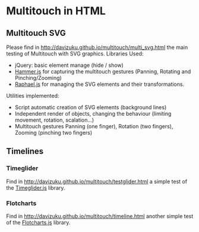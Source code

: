 # Multitouch in HTML

## Multitouch SVG

Please find in http://davizuku.github.io/multitouch/multi_svg.html the main testing of Multitouch with SVG graphics.
Libraries Used: 
  - jQuery: basic element manage (hide / show)
  - [Hammer.js](http://hammerjs.github.io/) for capturing the multitouch gestures (Panning, Rotating and Pinching/Zooming)
  - [Raphael.js](http://raphaeljs.com/) for managing the SVG elements and their transformations. 

Utilities implemented: 
  - Script automatic creation of SVG elements (background lines)
  - Independent render of objects, changing the behaviour (limiting movement, rotation, scalation...)
  - Multitouch gestures Panning (one finger), Rotation (two fingers), Zooming (pinching two fingers)

## Timelines 

### Timeglider

Find in http://davizuku.github.io/multitouch/testglider.html a simple test of the [Timeglider.js](http://timeglider.com/) library.

### Flotcharts

Find in http://davizuku.github.io/multitouch/timeline.html another simple test of the [Flotcharts.js](http://www.flotcharts.org/) library.
